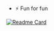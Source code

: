- ⚡ Fun for fun

[![Readme Card](https://github-readme-stats.vercel.app/api/pin/?username=tulamelkii&repo=openstack)]([https://github.com/tulamelkii/openstack])
<!---
tulamelkii/tulamelkii is a ✨ special ✨ repository because its `README.md` (this file) appears on your GitHub profile.
You can click the Preview link to take a look at your changes.
--->
